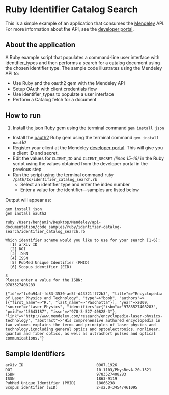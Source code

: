 # Ruby Identifier Catalog Search

This is a simple example of an application that consumes the [Mendeley](http://www.mendeley.com) API.  For more information about the API, see the [developer portal](http://dev.mendeley.com).

## About the application

A Ruby example script that populates a command-line user interface with identifier_types and then performs a search for a catalog document using the chosen identifier type. The sample code illustrates using the Mendeley API to:

*   Use Ruby and the oauth2 gem with the Mendeley API
*   Setup OAuth with client credentials flow
*   Use identifier_types to populate a user interface
*   Perform a Catalog fetch for a document


## How to run 

1. Install the [json](https://rubygems.org/gems/json) Ruby gem using the terminal command `gem install json`
* Install the [oauth2](https://github.com/intridea/oauth2) Ruby gem using the terminal command `gem install oauth2`
* Register your client at the Mendeley [developer portal](http://dev.mendeley.com/yourapps.html).  This will give you a client ID and secret.
* Edit the values for `CLIENT_ID` and `CLIENT_SECRET` *(lines 15-16)* in the Ruby script using the values obtained from the developer portal in the previous step
* Run the script using the terminal command `ruby /path/to/identifier_catalog_search.rb`
  * Select an identifier type and enter the index number
  * Enter a value for the identifier—samples are listed below

Output will appear as:

	gem install json
	gem install oauth2
	
	ruby /Users/benjamin/Desktop/Mendeley/api-documentation/code_samples/ruby/identifier-catalog-search/identifier_catalog_search.rb 

	Which identifier scheme would you like to use for your search [1-6]:
	  [1] arXiv ID
	  [2] DOI
	  [3] ISBN
	  [4] ISSN
	  [5] PubMed Unique Identifier (PMID)
	  [6] Scopus identifier (EID)
	
	3
	Please enter a value for the ISBN:
	9783527408283
	
	{"id"=>"fc0a94af-fd83-3530-ae5f-d43321ff72b3", "title"=>"Encyclopedia of Laser Physics and Technology", "type"=>"book", "authors"=>[{"first_name"=>"R.", "last_name"=>"Paschotta"}], "year"=>2009, "source"=>"Laser Physics", "identifiers"=>{"isbn"=>"9783527408283", "pmid"=>"15643187", "issn"=>"978-3-527-40828-3"}, "link"=>"http://www.mendeley.com/research/encyclopedia-laser-physics-technology", "abstract"=>"His comprehensive authored encyclopedia in two volumes explains the terms and principles of laser physics and technology,icncluding general optics and optoelectronics, nonlinear, quantum and fiber optics, as well as ultrashort pulses and optical communications."}
	
	
## Sample Identifiers

	arXiv ID                                0907.1926
	DOI                                     10.1103/PhysRevA.20.1521
	ISBN                                    9783527408283
	ISSN                                    1863-9119
	PubMed Unique Identifier (PMID)         18066238
	Scopus identifier (EID)                 2-s2.0-34547461095